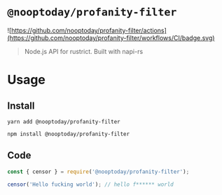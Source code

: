 # `@nooptoday/profanity-filter`

![https://github.com/nooptoday/profanity-filter/actions](https://github.com/nooptoday/profanity-filter/workflows/CI/badge.svg)

> Node.js API for rustrict.
> Built with napi-rs

# Usage

## Install

```
yarn add @nooptoday/profanity-filter
```

```
npm install @nooptoday/profanity-filter
```

## Code

```javascript
const { censor } = require('@nooptoday/profanity-filter');

censor('Hello fucking world'); // hello f****** world
```